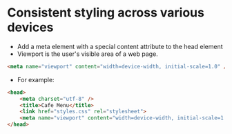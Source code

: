 # Consistent styling across various devices
- Add a meta element with a special content attribute to the head element
- Viewport is the user's visible area of a web page.
```html
<meta name="viewport" content="width=device-width, initial-scale=1.0" />
```
- For example:
```html
<head>
    <meta charset="utf-8" />
    <title>Cafe Menu</title>
    <link href="styles.css" rel="stylesheet">
    <meta name="viewport" content="width=device-width, initial-scale=1.0">
</head>
```
